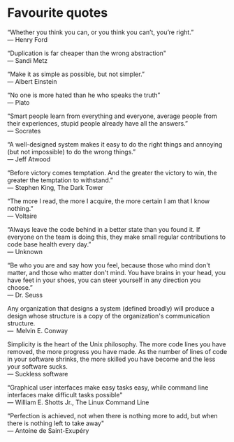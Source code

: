 # Favourite quotes

“Whether you think you can, or you think you can’t, you’re right.”  
― Henry Ford

“Duplication is far cheaper than the wrong abstraction"  
― Sandi Metz

“Make it as simple as possible, but not simpler.”  
― Albert Einstein

“No one is more hated than he who speaks the truth”  
― Plato

“Smart people learn from everything and everyone, average people from their
experiences, stupid people already have all the answers.”  
― Socrates

“A well-designed system makes it easy to do the right things and annoying (but
not impossible) to do the wrong things.”  
― Jeff Atwood

“Before victory comes temptation. And the greater the victory to win, the
greater the temptation to withstand.”  
― Stephen King, The Dark Tower

“The more I read, the more I acquire, the more certain I am that I know
nothing.”  
― Voltaire

“Always leave the code behind in a better state than you found it. If everyone
on the team is doing this, they make small regular contributions to code base
health every day.”  
― Unknown

“Be who you are and say how you feel, because those who mind don't matter, and
those who matter don't mind. You have brains in your head, you have feet in
your shoes, you can steer yourself in any direction you choose.”  
― Dr. Seuss

Any organization that designs a system (defined broadly) will produce a design
whose structure is a copy of the organization's communication structure.  
―  Melvin E. Conway

Simplicity is the heart of the Unix philosophy. The more code lines you have
removed, the more progress you have made. As the number of lines of code in
your software shrinks, the more skilled you have become and the less your
software sucks.  
― Suckless software

“Graphical user interfaces make easy tasks easy, while command line interfaces
make difficult tasks possible"  
― William E. Shotts Jr., The Linux Command Line

“Perfection is achieved, not when there is nothing more to add, but when there
is nothing left to take away"  
― Antoine de Saint-Exupéry
